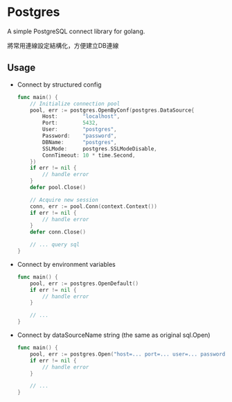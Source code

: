 # Postgres

A simple PostgreSQL connect library for golang.

將常用連線設定結構化，方便建立DB連線

## Usage

* Connect by structured config
	```go
	func main() {
		// Initialize connection pool
		pool, err := postgres.OpenByConf(postgres.DataSource{
			Host:        "localhost",
			Port:        5432,
			User:        "postgres",
			Password:    "password",
			DBName:      "postgres",
			SSLMode:     postgres.SSLModeDisable,
			ConnTimeout: 10 * time.Second,
		})
		if err != nil {
			// handle error
		}
		defer pool.Close()

		// Acquire new session
		conn, err := pool.Conn(context.Context())
		if err != nil {
			// handle error
		}
		defer conn.Close()

		// ... query sql
	}
	```

* Connect by environment variables
	```go
	func main() {
		pool, err := postgres.OpenDefault()
		if err != nil {
			// handle error
		}

		// ... 
	}
	```

* Connect by dataSourceName string (the same as original sql.Open)
	```go
	func main() {
		pool, err := postgres.Open("host=... port=... user=... password=... dbname=... ...")
		if err != nil {
			// handle error
		}

		// ...
	}
	```
